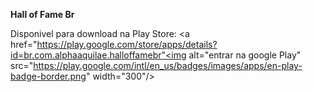 **Hall of Fame Br**

Disponivel para download na Play Store:
<a href="https://play.google.com/store/apps/details?id=br.com.alphaaquilae.halloffamebr"<img alt="entrar na google Play" src="https://play.google.com/intl/en_us/badges/images/apps/en-play-badge-border.png" width="300"/></a>
